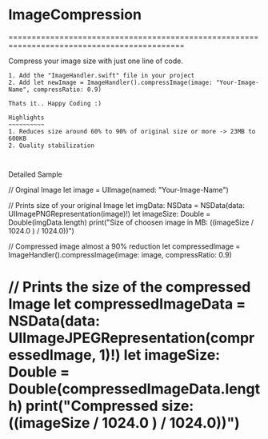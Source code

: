 # ImageCompression

============================================================================================  

Compress your image size with just one line of code.
~~~~~~~~~~~~~~~~~~~~~~~~~~~~~~~~~~~~~~~~~~~~~~~~~~~
1. Add the "ImageHandler.swift" file in your project 
2. Add let newImage = ImageHandler().compressImage(image: "Your-Image-Name", compressRatio: 0.9)

Thats it.. Happy Coding :)

Highlights
~~~~~~~~~~
1. Reduces size around 60% to 90% of original size or more -> 23MB to 600KB
2. Quality stabilization



~~~~~~~~~~~~~~~~~~~~~~~~~~~~~~~~~~~~~~~~~~~~~~~~~~~~~~~~~~~~~~~~~~~~~~~~~~~~~~~~~~~~~~~~~~~~
Detailed Sample

// Orginal Image
let image = UIImage(named: "Your-Image-Name")

// Prints size of your original Image
let imgData: NSData = NSData(data: UIImagePNGRepresentation(image)!)
let imageSize: Double = Double(imgData.length)
print("Size of choosen image in MB:  \((imageSize / 1024.0 ) / 1024.0))")
        
// Compressed image almost a 90% reduction
let compressedImage =  ImageHandler().compressImage(image: image, compressRatio: 0.9)

// Prints the size of the compressed Image
let compressedImageData = NSData(data: UIImageJPEGRepresentation(compressedImage, 1)!)
let imageSize: Double = Double(compressedImageData.length)
print("Compressed size: \((imageSize / 1024.0 ) / 1024.0))")
============================================================================================         
